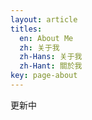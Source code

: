 ```yaml
---
layout: article
titles:
  en: About Me
  zh: 关于我
  zh-Hans: 关于我
  zh-Hant: 關於我
key: page-about
---
```



更新中
